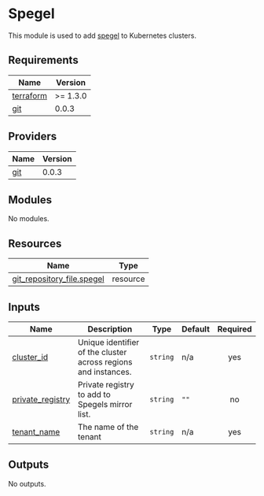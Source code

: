 # Spegel

This module is used to add [spegel](https://github.com/XenitAB/spegel) to Kubernetes clusters.

## Requirements

| Name | Version |
|------|---------|
| <a name="requirement_terraform"></a> [terraform](#requirement\_terraform) | >= 1.3.0 |
| <a name="requirement_git"></a> [git](#requirement\_git) | 0.0.3 |

## Providers

| Name | Version |
|------|---------|
| <a name="provider_git"></a> [git](#provider\_git) | 0.0.3 |

## Modules

No modules.

## Resources

| Name | Type |
|------|------|
| [git_repository_file.spegel](https://registry.terraform.io/providers/xenitab/git/0.0.3/docs/resources/repository_file) | resource |

## Inputs

| Name | Description | Type | Default | Required |
|------|-------------|------|---------|:--------:|
| <a name="input_cluster_id"></a> [cluster\_id](#input\_cluster\_id) | Unique identifier of the cluster across regions and instances. | `string` | n/a | yes |
| <a name="input_private_registry"></a> [private\_registry](#input\_private\_registry) | Private registry to add to Spegels mirror list. | `string` | `""` | no |
| <a name="input_tenant_name"></a> [tenant\_name](#input\_tenant\_name) | The name of the tenant | `string` | n/a | yes |

## Outputs

No outputs.
